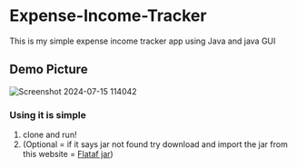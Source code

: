 # Expense-Income-Tracker
This is my simple expense income tracker app using Java and java GUI

## Demo Picture
![Screenshot 2024-07-15 114042](https://github.com/user-attachments/assets/9c4ca2e1-3832-4cfc-937b-9c0f07cdc864)


### Using it is simple
1. clone and run!
2. (Optional = if it says jar not found try download and import the jar from this website = [Flataf jar]([https://pages.github.com/](https://search.maven.org/artifact/com.formdev/flatlaf/3.4.1/jar?eh=)))
